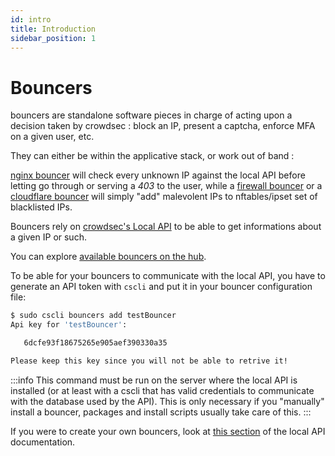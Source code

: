 ```yaml
---
id: intro
title: Introduction
sidebar_position: 1
---
```


# Bouncers


bouncers are standalone software pieces in charge of acting upon a decision taken by crowdsec : block an IP, present a captcha, enforce MFA on a given user, etc.

They can either be within the applicative stack, or work out of band :

[nginx bouncer](https://github.com/crowdsecurity/cs-nginx-bouncer) will check every unknown IP against the local API before letting go through or serving a *403* to the user, while a [firewall bouncer](https://hub.crowdsec.net/author/crowdsecurity/bouncers/cs-firewall-bouncer) or a [cloudflare bouncer](https://hub.crowdsec.net/author/crowdsecurity/bouncers/cs-cloudflare-bouncer) will simply "add" malevolent IPs to nftables/ipset set of blacklisted IPs.

Bouncers rely on [crowdsec's Local API](/docs/local_api/intro) to be able to get informations about a given IP or such.


You can explore [available bouncers on the hub](http://hub.crowdsec.net).


To be able for your bouncers to communicate with the local API, you have to generate an API token with `cscli` and put it in your bouncer configuration file:

```bash
$ sudo cscli bouncers add testBouncer
Api key for 'testBouncer':

   6dcfe93f18675265e905aef390330a35

Please keep this key since you will not be able to retrive it!
```

:::info
This command must be run on the server where the local API is installed (or at least with a cscli that has valid credentials to communicate with the database used by the API). This is only necessary if you "manually" install a bouncer, packages and install scripts usually take care of this.
:::

If you were to create your own bouncers, look at [this section](/docs/local_api/bouncers) of the local API documentation.